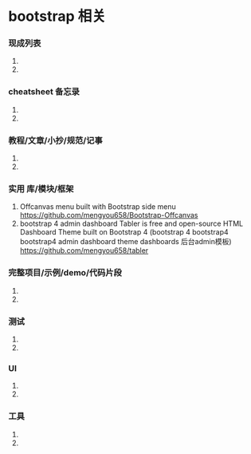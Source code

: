 
# bootstrap 相关

### 现成列表
1. 
1. 

### cheatsheet 备忘录
1. 
1. 

### 教程/文章/小抄/规范/记事
1. 
1. 

### 实用 库/模块/框架
1.  Offcanvas menu built with Bootstrap  side menu
https://github.com/mengyou658/Bootstrap-Offcanvas
1. bootstrap 4 admin dashboard Tabler is free and open-source HTML Dashboard Theme built on Bootstrap 4  (bootstrap 4 bootstrap4 bootstrap4 admin dashboard theme dashboards 后台admin模板)
https://github.com/mengyou658/tabler

### 完整项目/示例/demo/代码片段
1. 
1. 

### 测试
1. 
1. 

### UI
1. 
1. 

### 工具
1. 
1. 
